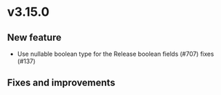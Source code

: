 # v3.15.0

## New feature

- Use nullable boolean type for the Release boolean fields (#707) fixes (#137)

## Fixes and improvements

